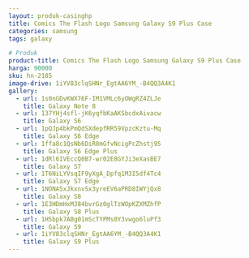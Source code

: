 ```yaml
---
layout: produk-casinghp
title: Comics The Flash Logo Samsung Galaxy S9 Plus Case
categories: samsung
tags: galaxy

# Produk
product-title: Comics The Flash Logo Samsung Galaxy S9 Plus Case
harga: 90000
sku: hn-2185
image-drive: 1iYV83clqSHNr_EgtAA6YM_-B4QQ3A4K1
gallery:
  - url: 1s0nGDvKWX76F-IM1VMLc6yOWgRZ4ZLJe
    title: Galaxy Note 8
  - url: 137YHj4sfl-jK6yqfbKaAKSbcdxAivacw
    title: Galaxy S6
  - url: 1pQJp4bkPmQdSXdepfRR59VpzcKztu-Mq
    title: Galaxy S6 Edge
  - url: 1ffa8c1QsNb6DiR8mGfvNcigPcZhstj95
    title: Galaxy S6 Edge Plus
  - url: 1dRl6IVEccQ0B7-wr02E8GYJi3eXasBE7
    title: Galaxy S7
  - url: 1T6NiLYVsqIF9yXgA_Dpfq1M3I5df4Tc4
    title: Galaxy S7 Edge
  - url: 1NONA5xJkxnvSx3yreEV6aPRD8IWYjQx8
    title: Galaxy S8
  - url: 1E3HDmHxMJ84bvrGz0glTzWOpKZXMZhfP
    title: Galaxy S8 Plus
  - url: 1H5bpk7ABg01mScTYPMs0Y3vwgo6luPf3
    title: Galaxy S9
  - url: 1iYV83clqSHNr_EgtAA6YM_-B4QQ3A4K1
    title: Galaxy S9 Plus
---
```

